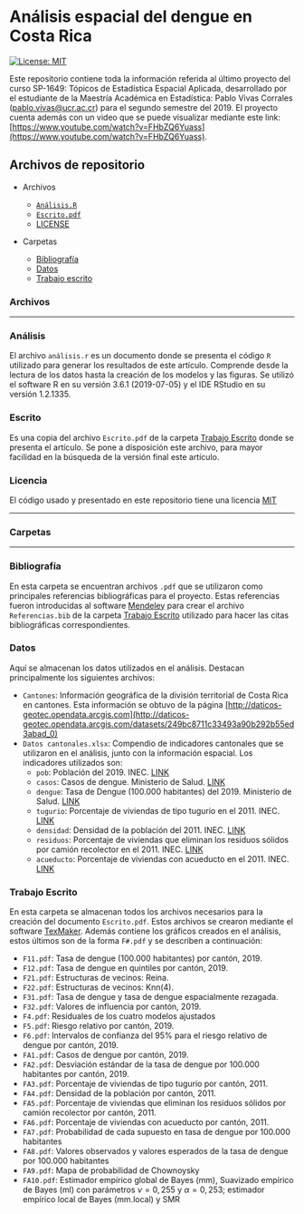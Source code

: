 # Análisis espacial del dengue en Costa Rica 

[![License: MIT](https://img.shields.io/badge/License-MIT-yellow.svg)](https://opensource.org/licenses/MIT)

Este repositorio contiene toda la información referida al último proyecto del curso SP-1649: Tópicos de Estadística Espacial Aplicada, desarrollado por el estudiante de la Maestría Académica en Estadística: Pablo Vivas Corrales (<pablo.vivas@ucr.ac.cr>) para el segundo semestre del 2019. El proyecto cuenta además con un video que se puede visualizar mediante este link: [https://www.youtube.com/watch?v=FHbZQ6Yuass](https://www.youtube.com/watch?v=FHbZQ6Yuass).


## Archivos de repositorio

* Archivos
  * [`Análisis.R`](#análisis)
  * [`Escrito.pdf`](#escrito)
  * [LICENSE](#licencia)

* Carpetas
  * [Bibliografía](#bibliografía)
  * [Datos](#datos)
  * [Trabajo escrito](#trabajo-escrito)


### Archivos
---
### Análisis

El archivo `análisis.r` es un documento donde se presenta el código `R` utilizado para generar los resultados de este artículo. Comprende desde la lectura de los datos hasta la creación de los modelos y las figuras. Se utilizó el software R en su versión 3.6.1 (2019-07-05) y el IDE RStudio en su versión 1.2.1335.

### Escrito

Es una copia del archivo `Escrito.pdf` de la carpeta [Trabajo Escrito](#trabajo-escrito) donde se presenta el artículo. Se pone a disposición este archivo, para mayor facilidad en la búsqueda de la versión final este artículo. 

### Licencia

El código usado y presentado en este repositorio tiene una licencia [MIT](https://opensource.org/licenses/MIT)

---
### Carpetas
---
### Bibliografía

En esta carpeta se encuentran archivos `.pdf` que se utilizaron como principales referencias bibliográficas para el proyecto. Estas referencias fueron introducidas al software [Mendeley](https://www.mendeley.com/?interaction_required=true) para crear el archivo `Referencias.bib` de la carpeta [Trabajo Escrito](#trabajo-escrito) utilizado para hacer las citas bibliográficas correspondientes.

### Datos

Aquí se almacenan los datos utilizados en el análisis. Destacan principalmente los siguientes archivos:

* `Cantones`: Información geográfica de la división territorial de Costa Rica en cantones. Esta información se obtuvo de la página [http://daticos-geotec.opendata.arcgis.com](http://daticos-geotec.opendata.arcgis.com/datasets/249bc8711c33493a90b292b55ed3abad_0)
* `Datos cantonales.xlsx`: Compendio de indicadores cantonales que se utilizaron en el análisis, junto con la información espacial. Los indicadores utilizados son:
  * `pob`: Población del 2019. INEC. [LINK](http://services.inec.go.cr/proyeccionpoblacion/frmproyec.aspx)
  * `casos`: Casos de dengue. Ministerio de Salud. [LINK](https://www.ministeriodesalud.go.cr/index.php/vigilancia-de-la-salud/analisis-de-situacion-de-salud)
  * `dengue`: Tasa de Dengue (100.000 habitantes) del 2019. Ministerio de Salud. [LINK](https://www.ministeriodesalud.go.cr/index.php/vigilancia-de-la-salud/analisis-de-situacion-de-salud)
  * `tugurio`: Porcentaje de viviendas de tipo tugurio en el 2011. INEC. [LINK](http://sistemas.inec.cr:8080/bincri/RpWebEngine.exe/Portal?BASE=2011&lang=esp)
  * `densidad`: Densidad de la población del 2011. INEC. [LINK](http://sistemas.inec.cr:8080/bincri/RpWebEngine.exe/Portal?BASE=2011&lang=esp)
  * `residuos`: Porcentaje de viviendas que eliminan los residuos sólidos por camión recolector en el 2011. INEC. [LINK](http://sistemas.inec.cr:8080/bincri/RpWebEngine.exe/Portal?BASE=2011&lang=esp)
  * `acueducto`: Porcentaje de viviendas con acueducto en el 2011. INEC. [LINK](http://sistemas.inec.cr:8080/bincri/RpWebEngine.exe/Portal?BASE=2011&lang=esp)

### Trabajo Escrito

En esta carpeta se almacenan todos los archivos necesarios para la creación del documento `Escrito.pdf`. Estos archivos se crearon mediante el software [TexMaker](https://www.xm1math.net/texmaker/). Además contiene los gráficos creados en el análisis, estos últimos son de la forma `F#.pdf` y se describen a continuación:

* `F11.pdf`: Tasa de dengue (100.000 habitantes) por cantón, 2019.
* `F12.pdf`: Tasa de dengue en quintiles por cantón, 2019.
* `F21.pdf`: Estructuras de vecinos: Reina.
* `F22.pdf`: Estructuras de vecinos: Knn(4).
* `F31.pdf`: Tasa de dengue y tasa de dengue espacialmente rezagada.
* `F32.pdf`: Valores de influencia por cantón, 2019.
* `F4.pdf`: Residuales de los cuatro modelos ajustados
* `F5.pdf`: Riesgo relativo por cantón, 2019.
* `F6.pdf`: Intervalos de confianza del 95% para el riesgo relativo de dengue por cantón, 2019.
* `FA1.pdf`: Casos de dengue por cantón, 2019.
* `FA2.pdf`: Desviación estándar de la tasa de dengue por 100.000 habitantes por cantón, 2019.
* `FA3.pdf`: Porcentaje de viviendas de tipo tugurio por cantón, 2011.
* `FA4.pdf`: Densidad de la población por cantón, 2011.
* `FA5.pdf`: Porcentaje de viviendas que eliminan los residuos sólidos por camión recolector por cantón, 2011.
* `FA6.pdf`: Porcentaje de viviendas con acueducto por cantón, 2011.
* `FA7.pdf`: Probabilidad de cada supuesto en tasa de dengue por 100.000 habitantes
* `FA8.pdf`: Valores observados y valores esperados de la tasa de dengue por 100.000 habitantes
* `FA9.pdf`: Mapa de probabilidad de Chownoysky
* `FA10.pdf`: Estimador empírico global de Bayes (mm), Suavizado empírico de Bayes (ml) con parámetros $\nu = 0,255$ y $\alpha = 0,253$; estimador empírico local de Bayes (mm.local) y SMR